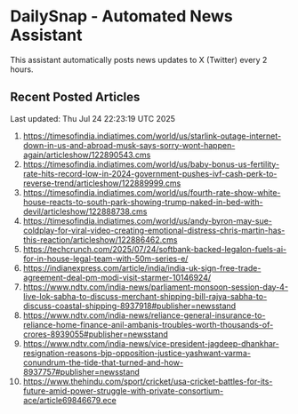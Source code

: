 # DailySnap - Automated News Assistant

This assistant automatically posts news updates to X (Twitter) every 2 hours.

## Recent Posted Articles

Last updated: Thu Jul 24 22:23:19 UTC 2025

1. https://timesofindia.indiatimes.com/world/us/starlink-outage-internet-down-in-us-and-abroad-musk-says-sorry-wont-happen-again/articleshow/122890543.cms
2. https://timesofindia.indiatimes.com/world/us/baby-bonus-us-fertility-rate-hits-record-low-in-2024-government-pushes-ivf-cash-perk-to-reverse-trend/articleshow/122889999.cms
3. https://timesofindia.indiatimes.com/world/us/fourth-rate-show-white-house-reacts-to-south-park-showing-trump-naked-in-bed-with-devil/articleshow/122888738.cms
4. https://timesofindia.indiatimes.com/world/us/andy-byron-may-sue-coldplay-for-viral-video-creating-emotional-distress-chris-martin-has-this-reaction/articleshow/122886462.cms
5. https://techcrunch.com/2025/07/24/softbank-backed-legalon-fuels-ai-for-in-house-legal-team-with-50m-series-e/
6. https://indianexpress.com/article/india/india-uk-sign-free-trade-agreement-deal-pm-modi-visit-starmer-10146924/
7. https://www.ndtv.com/india-news/parliament-monsoon-session-day-4-live-lok-sabha-to-discuss-merchant-shipping-bill-rajya-sabha-to-discuss-coastal-shipping-8937918#publisher=newsstand
8. https://www.ndtv.com/india-news/reliance-general-insurance-to-reliance-home-finance-anil-ambanis-troubles-worth-thousands-of-crores-8939055#publisher=newsstand
9. https://www.ndtv.com/india-news/vice-president-jagdeep-dhankhar-resignation-reasons-bjp-opposition-justice-yashwant-varma-conundrum-the-tide-that-turned-and-how-8937757#publisher=newsstand
10. https://www.thehindu.com/sport/cricket/usa-cricket-battles-for-its-future-amid-power-struggle-with-private-consortium-ace/article69846679.ece
